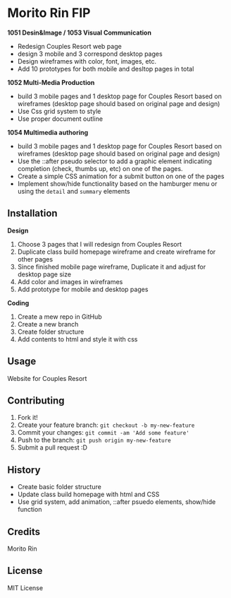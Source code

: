 # Morito Rin FIP
**1051 Desin&Image / 1053 Visual Communication**
- Redesign Couples Resort web page
- design 3 mobile and 3 correspond desktop pages
- Design wireframes with color, font, images, etc.
- Add 10 prototypes for both mobile and desltop pages in total

**1052 Multi-Media Production**
- build 3 mobile pages and 1 desktop page for Couples Resort based on wireframes
(desktop page should based on original page and design)
- Use Css grid system to style
- Use proper document outline

**1054 Multimedia authoring**
- build 3 mobile pages and 1 desktop page for Couples Resort based on wireframes
(desktop page should based on original page and design)
- Use the ::after pseudo selector to add a graphic element indicating completion (check, thumbs up, etc) on one of the pages.
- Create a simple CSS animation for a submit button on one of the pages
- Implement show/hide functionality based on the hamburger menu or using the `detail` and `summary` elements

## Installation
**Design**
1. Choose 3 pages that I will redesign from Couples Resort
2. Duplicate class build homepage wireframe and create wireframe for other pages
3. Since finished mobile page wireframe, Duplicate it and adjust for desktop page size
4. Add color and images in wireframes
5. Add prototype for mobile and desktop pages

**Coding**
1. Create a mew repo in GitHub
2. Create a new branch
3. Create folder structure 
4. Add contents to html and style it with css

## Usage
Website for Couples Resort

## Contributing

1. Fork it!
2. Create your feature branch: `git checkout -b my-new-feature`
3. Commit your changes: `git commit -am 'Add some feature'`
4. Push to the branch: `git push origin my-new-feature`
5. Submit a pull request :D

## History

- Create basic folder structure
- Update class build homepage with html and CSS
- Use grid system, add animation, ::after psuedo elements, show/hide function

## Credits

Morito Rin

## License

MIT License